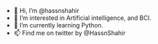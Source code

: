 - 👋 Hi, I’m @hassnshahir
- 👀 I’m interested in Artificial intelligence, and BCI.
- 🌱 I’m currently learning Python.
- 📫 Find me on twitter by @HassnShahir
